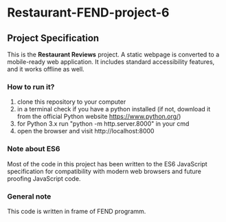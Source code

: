 # Restaurant-FEND-project-6

## Project Specification

This is the **Restaurant Reviews** project.
A static webpage is converted to a mobile-ready web application.
It includes standard accessibility features, and it works offline as well.


### How to run it?

1. clone this repository to your computer
2. in a terminal check if you have a python installed (if not, download it from the official Python website https://www.python.org/)
3. for Python 3.x run "python -m http.server.8000" in your cmd
4. open the browser and visit http://localhost:8000

### Note about ES6

Most of the code in this project has been written to the ES6 JavaScript specification for compatibility with modern web browsers and future proofing JavaScript code.

### General note

This code is written in frame of FEND programm.
